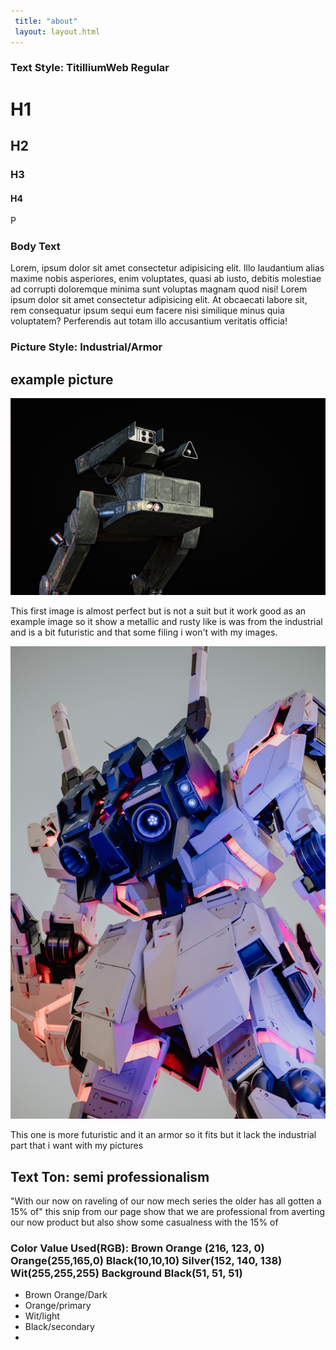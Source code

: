 ```yaml
---
 title: "about"
 layout: layout.html
---
```




<div class="box"> <h3>Text Style: TitilliumWeb Regular</h3>
  <h1>H1</h1>
  <h2>H2</h2>
  <h3>H3</h3>
  <h4>H4</h4>
    P
  <h3>Body Text</h3>
  Lorem, ipsum dolor sit amet consectetur adipisicing elit. Illo laudantium alias maxime nobis asperiores, enim voluptates, quasi ab iusto, debitis molestiae ad corrupti doloremque minima sunt voluptas magnam quod nisi! Lorem ipsum dolor sit amet consectetur adipisicing elit. At obcaecati labore sit, rem consequatur ipsum sequi eum facere nisi similique minus quia voluptatem? Perferendis aut totam illo accusantium veritatis officia!
</div>

<div class="box">
  <h3> Picture Style: Industrial/Armor</h3>


  <h2>example picture </h2>


  <img class="example-img" src="/img/sergey-koznov-vs8KTrrnHWw-unsplash.jpg" alt="example">


  This first image is almost perfect but is not a suit but it  work good as an example image so it show a metallic and rusty like is was from the industrial and is a bit futuristic  and that some filing i won't with my images.



  <img class="example-img" src="/img/mohamed-jamil-latrach-gqdhbDwuvys-unsplash.jpg" alt="exampleMech">


  This one is more futuristic and it an armor so it fits but it lack the industrial part that i want with my pictures


</div>

      

<div class="box"> 
  <h2>Text Ton: semi professionalism </h2>


  "With our now on raveling of our now mech series the older has all gotten a 15% of" this snip from our page show that we are professional from averting  our now product but also show some casualness with the 15% of


  <h3>Color Value Used(RGB): Brown Orange (216, 123, 0) Orange(255,165,0) Black(10,10,10) Silver(152, 140, 138) Wit(255,255,255) Background Black(51, 51, 51)</h3>


</div>  

<ul class="color-list">

<li class="brown-orange"> Brown Orange/Dark</li>
<li class="orange">Orange/primary</li>
<li class="wit">Wit/light</li>
<li class="black">Black/secondary</li>
<li class="background-black"></li>
</ul>